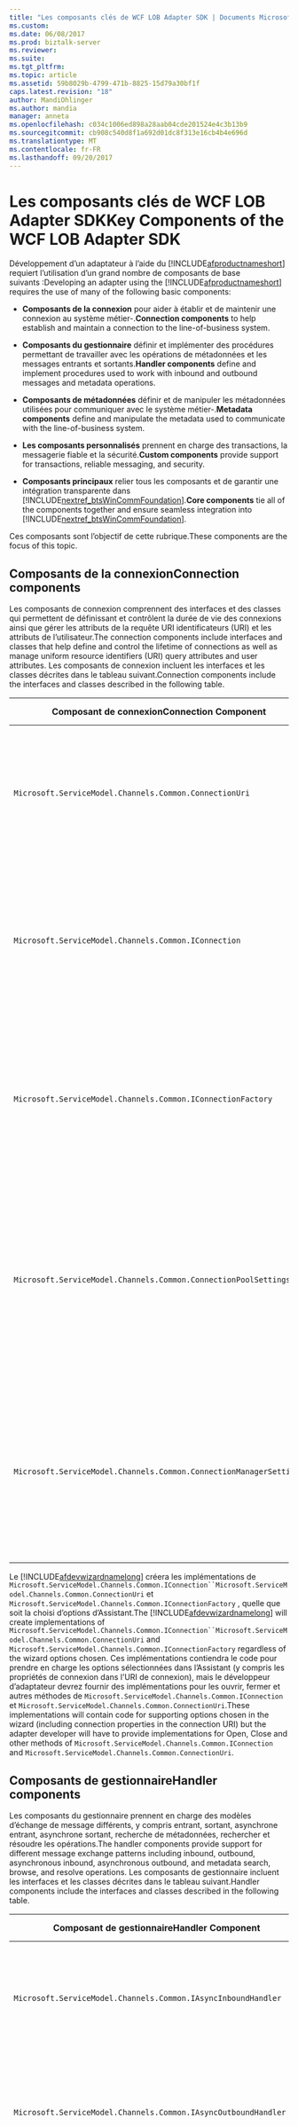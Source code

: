 ```yaml
---
title: "Les composants clés de WCF LOB Adapter SDK | Documents Microsoft"
ms.custom: 
ms.date: 06/08/2017
ms.prod: biztalk-server
ms.reviewer: 
ms.suite: 
ms.tgt_pltfrm: 
ms.topic: article
ms.assetid: 59b8029b-4799-471b-8825-15d79a30bf1f
caps.latest.revision: "18"
author: MandiOhlinger
ms.author: mandia
manager: anneta
ms.openlocfilehash: c034c1006ed898a28aab04cde201524e4c3b13b9
ms.sourcegitcommit: cb908c540d8f1a692d01dc8f313e16cb4b4e696d
ms.translationtype: MT
ms.contentlocale: fr-FR
ms.lasthandoff: 09/20/2017
---
```

# <a name="key-components-of-the-wcf-lob-adapter-sdk"></a><span data-ttu-id="27051-102">Les composants clés de WCF LOB Adapter SDK</span><span class="sxs-lookup"><span data-stu-id="27051-102">Key Components of the WCF LOB Adapter SDK</span></span>
<span data-ttu-id="27051-103">Développement d’un adaptateur à l’aide du [!INCLUDE[afproductnameshort](../../includes/afproductnameshort-md.md)] requiert l’utilisation d’un grand nombre de composants de base suivants :</span><span class="sxs-lookup"><span data-stu-id="27051-103">Developing an adapter using the [!INCLUDE[afproductnameshort](../../includes/afproductnameshort-md.md)] requires the use of many of the following basic components:</span></span>  
  
-   <span data-ttu-id="27051-104">**Composants de la connexion** pour aider à établir et de maintenir une connexion au système métier-.</span><span class="sxs-lookup"><span data-stu-id="27051-104">**Connection components** to help establish and maintain a connection to the line-of-business system.</span></span>  
  
-   <span data-ttu-id="27051-105">**Composants du gestionnaire** définir et implémenter des procédures permettant de travailler avec les opérations de métadonnées et les messages entrants et sortants.</span><span class="sxs-lookup"><span data-stu-id="27051-105">**Handler components** define and implement procedures used to work with inbound and outbound messages and metadata operations.</span></span>  
  
-   <span data-ttu-id="27051-106">**Composants de métadonnées** définir et de manipuler les métadonnées utilisées pour communiquer avec le système métier-.</span><span class="sxs-lookup"><span data-stu-id="27051-106">**Metadata components** define and manipulate the metadata used to communicate with the line-of-business system.</span></span>  
  
-   <span data-ttu-id="27051-107">**Les composants personnalisés** prennent en charge des transactions, la messagerie fiable et la sécurité.</span><span class="sxs-lookup"><span data-stu-id="27051-107">**Custom components** provide support for transactions, reliable messaging, and security.</span></span>  
  
-   <span data-ttu-id="27051-108">**Composants principaux** relier tous les composants et de garantir une intégration transparente dans [!INCLUDE[nextref_btsWinCommFoundation](../../includes/nextref-btswincommfoundation-md.md)].</span><span class="sxs-lookup"><span data-stu-id="27051-108">**Core components** tie all of the components together and ensure seamless integration into [!INCLUDE[nextref_btsWinCommFoundation](../../includes/nextref-btswincommfoundation-md.md)].</span></span>  
  
 <span data-ttu-id="27051-109">Ces composants sont l’objectif de cette rubrique.</span><span class="sxs-lookup"><span data-stu-id="27051-109">These components are the focus of this topic.</span></span>  
  
## <a name="connection-components"></a><span data-ttu-id="27051-110">Composants de la connexion</span><span class="sxs-lookup"><span data-stu-id="27051-110">Connection components</span></span>  
 <span data-ttu-id="27051-111">Les composants de connexion comprennent des interfaces et des classes qui permettent de définissant et contrôlent la durée de vie des connexions ainsi que gérer les attributs de la requête URI identificateurs (URI) et les attributs de l’utilisateur.</span><span class="sxs-lookup"><span data-stu-id="27051-111">The connection components include interfaces and classes that help define and control the lifetime of connections as well as manage uniform resource identifiers (URI) query attributes and user attributes.</span></span> <span data-ttu-id="27051-112">Les composants de connexion incluent les interfaces et les classes décrites dans le tableau suivant.</span><span class="sxs-lookup"><span data-stu-id="27051-112">Connection components include the interfaces and classes described in the following table.</span></span>  
  
|<span data-ttu-id="27051-113">Composant de connexion</span><span class="sxs-lookup"><span data-stu-id="27051-113">Connection Component</span></span>|<span data-ttu-id="27051-114">Requis ?</span><span class="sxs-lookup"><span data-stu-id="27051-114">Required?</span></span>|<span data-ttu-id="27051-115"> Description</span><span class="sxs-lookup"><span data-stu-id="27051-115">Description</span></span>|  
|---|---|---|  
|`Microsoft.ServiceModel.Channels.Common.ConnectionUri`|<span data-ttu-id="27051-116">Requis</span><span class="sxs-lookup"><span data-stu-id="27051-116">Required</span></span>|<span data-ttu-id="27051-117">Classe de base pour fournir un URI personnalisé génération expérience pour les utilisateurs qui utiliseront votre adaptateur.</span><span class="sxs-lookup"><span data-stu-id="27051-117">Base class for providing a customized URI building experience for users who will consume your adapter.</span></span>|  
|`Microsoft.ServiceModel.Channels.Common.IConnection`|<span data-ttu-id="27051-118">Requis</span><span class="sxs-lookup"><span data-stu-id="27051-118">Required</span></span>|<span data-ttu-id="27051-119">Interface qui définit le comportement d’une connexion.</span><span class="sxs-lookup"><span data-stu-id="27051-119">Interface that defines the behavior for a connection.</span></span> <span data-ttu-id="27051-120">Les développeurs doivent implémenter cette interface pour définir une connexion au système cible.</span><span class="sxs-lookup"><span data-stu-id="27051-120">Developers must implement this interface to define a connection to the target system.</span></span>|  
|`Microsoft.ServiceModel.Channels.Common.IConnectionFactory`|<span data-ttu-id="27051-121">Requis</span><span class="sxs-lookup"><span data-stu-id="27051-121">Required</span></span>|<span data-ttu-id="27051-122">Classe de base pour une fabrique de connexions.</span><span class="sxs-lookup"><span data-stu-id="27051-122">Base class for a connection factory.</span></span> <span data-ttu-id="27051-123">Les développeurs seront sous-classe lors de la définition de la fabrique de connexion pour le système cible.</span><span class="sxs-lookup"><span data-stu-id="27051-123">Developers will subclass when defining the connection factory for the target system.</span></span>|  
|`Microsoft.ServiceModel.Channels.Common.ConnectionPoolSettings`|<span data-ttu-id="27051-124">Ce paramètre est facultatif</span><span class="sxs-lookup"><span data-stu-id="27051-124">Optional</span></span>|<span data-ttu-id="27051-125">Contient des paramètres qui contrôlent le comportement du pool de connexions.</span><span class="sxs-lookup"><span data-stu-id="27051-125">Contains settings that control the behavior of the connection pool.</span></span> <span data-ttu-id="27051-126">Les développeurs peuvent faire paramétrer ces valeurs en fonction du comportement du système cible.</span><span class="sxs-lookup"><span data-stu-id="27051-126">Developers may want to tune these values based on the behavior of the target system.</span></span>|  
|`Microsoft.ServiceModel.Channels.Common.ConnectionManagerSettings`|<span data-ttu-id="27051-127">Ce paramètre est facultatif</span><span class="sxs-lookup"><span data-stu-id="27051-127">Optional</span></span>|<span data-ttu-id="27051-128">Contient les paramètres statiques qui contrôlent le comportement du pool de connexions.</span><span class="sxs-lookup"><span data-stu-id="27051-128">Contains static settings that control the behavior of the connection pool.</span></span> <span data-ttu-id="27051-129">Les développeurs peuvent faire paramétrer ces valeurs pour leur système cible.</span><span class="sxs-lookup"><span data-stu-id="27051-129">Developers may want to tune these values for their target system.</span></span>|  
  
 <span data-ttu-id="27051-130">Le [!INCLUDE[afdevwizardnamelong](../../includes/afdevwizardnamelong-md.md)] créera les implémentations de `Microsoft.ServiceModel.Channels.Common.IConnection``Microsoft.ServiceModel.Channels.Common.ConnectionUri` et `Microsoft.ServiceModel.Channels.Common.IConnectionFactory` , quelle que soit la choisi d’options d’Assistant.</span><span class="sxs-lookup"><span data-stu-id="27051-130">The [!INCLUDE[afdevwizardnamelong](../../includes/afdevwizardnamelong-md.md)] will create implementations of `Microsoft.ServiceModel.Channels.Common.IConnection``Microsoft.ServiceModel.Channels.Common.ConnectionUri` and `Microsoft.ServiceModel.Channels.Common.IConnectionFactory` regardless of the wizard options chosen.</span></span> <span data-ttu-id="27051-131">Ces implémentations contiendra le code pour prendre en charge les options sélectionnées dans l’Assistant (y compris les propriétés de connexion dans l’URI de connexion), mais le développeur d’adaptateur devrez fournir des implémentations pour les ouvrir, fermer et autres méthodes de `Microsoft.ServiceModel.Channels.Common.IConnection` et `Microsoft.ServiceModel.Channels.Common.ConnectionUri`.</span><span class="sxs-lookup"><span data-stu-id="27051-131">These implementations will contain code for supporting options chosen in the wizard (including connection properties in the connection URI) but the adapter developer will have to provide implementations for Open, Close and other methods of `Microsoft.ServiceModel.Channels.Common.IConnection` and `Microsoft.ServiceModel.Channels.Common.ConnectionUri`.</span></span>  
  
## <a name="handler-components"></a><span data-ttu-id="27051-132">Composants de gestionnaire</span><span class="sxs-lookup"><span data-stu-id="27051-132">Handler components</span></span>  
 <span data-ttu-id="27051-133">Les composants du gestionnaire prennent en charge des modèles d’échange de message différents, y compris entrant, sortant, asynchrone entrant, asynchrone sortant, recherche de métadonnées, rechercher et résoudre les opérations.</span><span class="sxs-lookup"><span data-stu-id="27051-133">The handler components provide support for different message exchange patterns including inbound, outbound, asynchronous inbound, asynchronous outbound, and metadata search, browse, and resolve operations.</span></span> <span data-ttu-id="27051-134">Les composants de gestionnaire incluent les interfaces et les classes décrites dans le tableau suivant.</span><span class="sxs-lookup"><span data-stu-id="27051-134">Handler components include the interfaces and classes described in the following table.</span></span>  
  
|<span data-ttu-id="27051-135">Composant de gestionnaire</span><span class="sxs-lookup"><span data-stu-id="27051-135">Handler Component</span></span>|<span data-ttu-id="27051-136">Requis ?</span><span class="sxs-lookup"><span data-stu-id="27051-136">Required?</span></span>|<span data-ttu-id="27051-137"> Description</span><span class="sxs-lookup"><span data-stu-id="27051-137">Description</span></span>|  
|---|---|---|  
|`Microsoft.ServiceModel.Channels.Common.IAsyncInboundHandler`|<span data-ttu-id="27051-138">Ce paramètre est facultatif</span><span class="sxs-lookup"><span data-stu-id="27051-138">Optional</span></span>|<span data-ttu-id="27051-139">Utilisé pour recevoir des messages de façon asynchrone à partir du système cible.</span><span class="sxs-lookup"><span data-stu-id="27051-139">Used to receive messages asynchronously from the target system.</span></span> <span data-ttu-id="27051-140">Prise en charge asynchrone est facultative.</span><span class="sxs-lookup"><span data-stu-id="27051-140">Asynchronous support is optional.</span></span>|  
|`Microsoft.ServiceModel.Channels.Common.IAsyncOutboundHandler`|<span data-ttu-id="27051-141">Ce paramètre est facultatif</span><span class="sxs-lookup"><span data-stu-id="27051-141">Optional</span></span>|<span data-ttu-id="27051-142">Utilisé pour envoyer des messages de façon asynchrone à partir du système cible.</span><span class="sxs-lookup"><span data-stu-id="27051-142">Used to send messages asynchronously from the target system.</span></span> <span data-ttu-id="27051-143">Prise en charge asynchrone est facultative.</span><span class="sxs-lookup"><span data-stu-id="27051-143">Asynchronous support is optional.</span></span>|  
|`Microsoft.ServiceModel.Channels.Common.IInboundHandler`|<span data-ttu-id="27051-144">Ce paramètre est facultatif</span><span class="sxs-lookup"><span data-stu-id="27051-144">Optional</span></span>|<span data-ttu-id="27051-145">Utilisé pour recevoir des messages à partir du système cible.</span><span class="sxs-lookup"><span data-stu-id="27051-145">Used to receive messages from the target system.</span></span> <span data-ttu-id="27051-146">Les développeurs doivent implémenter ce gestionnaire si l’adaptateur doit écouter les messages à partir du système cible.</span><span class="sxs-lookup"><span data-stu-id="27051-146">Developers should implement this handler if the adapter needs to listen for messages from the target system.</span></span>|  
|`Microsoft.ServiceModel.Channels.Common.IOutboundHandler`|<span data-ttu-id="27051-147">Ce paramètre est facultatif</span><span class="sxs-lookup"><span data-stu-id="27051-147">Optional</span></span>|<span data-ttu-id="27051-148">Fournit la prise en charge pour l’envoi des messages vers le système cible.</span><span class="sxs-lookup"><span data-stu-id="27051-148">Provides support for sending messages to the target system.</span></span> <span data-ttu-id="27051-149">Bien que facultative, il est requis pour le modèle de message de demande-réponse.</span><span class="sxs-lookup"><span data-stu-id="27051-149">While optional, it is required for the request-response message pattern.</span></span> <span data-ttu-id="27051-150">Technologies de communication fondamentales sont basés sur ce modèle, y compris HTTP, RPC et bien d’autres.</span><span class="sxs-lookup"><span data-stu-id="27051-150">Most fundamental communication technologies are based on this pattern including HTTP, RPC, and many others.</span></span>|  
|`Microsoft.ServiceModel.Channels.Common.IMetadataBrowseHandler`|<span data-ttu-id="27051-151">Ce paramètre est facultatif</span><span class="sxs-lookup"><span data-stu-id="27051-151">Optional</span></span>|<span data-ttu-id="27051-152">Ce gestionnaire est implémenté lorsque l’adaptateur prend en charge la recherche de métadonnées.</span><span class="sxs-lookup"><span data-stu-id="27051-152">This handler is implemented when the adapter supports metadata browse.</span></span> <span data-ttu-id="27051-153">Bien que facultative, les développeurs implémentera souvent ce gestionnaire pour fournir une liste des opérations disponibles dans le système cible.</span><span class="sxs-lookup"><span data-stu-id="27051-153">Though optional, developers will often implement this handler to provide a list of operations available in the target system.</span></span>|  
|`Microsoft.ServiceModel.Channels.Common.IMetadataResolverHandler`|<span data-ttu-id="27051-154">Ce paramètre est facultatif</span><span class="sxs-lookup"><span data-stu-id="27051-154">Optional</span></span>|<span data-ttu-id="27051-155">Ce gestionnaire doit être implémenté lors de l’adaptateur extrait et retourne des métadonnées à partir du système cible qui représente les types de données et la logique spécifique au système.</span><span class="sxs-lookup"><span data-stu-id="27051-155">This handler must be implemented when the adapter retrieves and returns metadata from the target system that represents system-specific logic and data types.</span></span> <span data-ttu-id="27051-156">Métadonnées peuvent être récupérées à partir du système cible réelle, ou il peut être créé pour représenter les fonctionnalités du système cible.</span><span class="sxs-lookup"><span data-stu-id="27051-156">Metadata can be retrieved from the actual target system, or it can be created to represent the capabilities of the target system.</span></span> <span data-ttu-id="27051-157">Par exemple, un adaptateur FTP peut créer GET et les opérations PUT.</span><span class="sxs-lookup"><span data-stu-id="27051-157">For example, an FTP adapter could create GET and PUT operations.</span></span><br /><br /> <span data-ttu-id="27051-158">Bien que non obligatoire, les développeurs implémentera généralement ce gestionnaire pour fournir des informations sur une opération spécifique.</span><span class="sxs-lookup"><span data-stu-id="27051-158">While not required, developers will generally implement this handler to provide information about a specific operation.</span></span>|  
|`Microsoft.ServiceModel.Channels.Common.IMetadataSearchHandler`|<span data-ttu-id="27051-159">Ce paramètre est facultatif</span><span class="sxs-lookup"><span data-stu-id="27051-159">Optional</span></span>|<span data-ttu-id="27051-160">Ce gestionnaire est implémenté lorsque l’adaptateur prend en charge la recherche de métadonnées.</span><span class="sxs-lookup"><span data-stu-id="27051-160">This handler is implemented when the adapter supports metadata search.</span></span>|  
  
 <span data-ttu-id="27051-161">Le [!INCLUDE[afdevwizardnameshort](../../includes/afdevwizardnameshort-md.md)] créera les implémentations de `Microsoft.ServiceModel.Channels.Common.IAsyncOutboundHandler`, `Microsoft.ServiceModel.Channels.Common.IOutboundHandler`, `Microsoft.ServiceModel.Channels.Common.IInboundHandler` et les gestionnaires de métadonnées en fonction des choix effectués par le développeur.</span><span class="sxs-lookup"><span data-stu-id="27051-161">The [!INCLUDE[afdevwizardnameshort](../../includes/afdevwizardnameshort-md.md)] will create implementations of `Microsoft.ServiceModel.Channels.Common.IAsyncOutboundHandler`, `Microsoft.ServiceModel.Channels.Common.IOutboundHandler`, `Microsoft.ServiceModel.Channels.Common.IInboundHandler` and the metadata handlers based on the choices made by the developer.</span></span> <span data-ttu-id="27051-162">Code de prise en charge est fourni ; Toutefois, le développeur d’adaptateur devoir fournir du code pour démarrer et arrêter l’écouteur d’entrée et tout autre code marqué par des commentaires TODO.</span><span class="sxs-lookup"><span data-stu-id="27051-162">Support code is provided; however, the adapter developer will have to supply code to start and stop the inbound listener and other code marked by TODO comments.</span></span>  
  
## <a name="metadata-components"></a><span data-ttu-id="27051-163">Composants de métadonnées</span><span class="sxs-lookup"><span data-stu-id="27051-163">Metadata components</span></span>  
<span data-ttu-id="27051-164">Les composants de métadonnées fournissent la prise en charge pour la gestion des demandes de métadonnées et pour décrire les types et les opérations dans l’application cible.</span><span class="sxs-lookup"><span data-stu-id="27051-164">The metadata components provide support for handling metadata requests, and for describing types and operations in the target application.</span></span> <span data-ttu-id="27051-165">Les composants du gestionnaire contrôlent la façon dont sont traitées les demandes de métadonnées.</span><span class="sxs-lookup"><span data-stu-id="27051-165">The handler components control how metadata requests are dealt with.</span></span> <span data-ttu-id="27051-166">Les composants de métadonnées décrivent les types de données et les opérations exposées par le système cible.</span><span class="sxs-lookup"><span data-stu-id="27051-166">The metadata components describe the data types and operations exposed by the target system.</span></span>  

 <span data-ttu-id="27051-167">Les composants de métadonnées sont conçues pour contenir les deux types d’informations de métadonnées : type d’opération et les métadonnées.</span><span class="sxs-lookup"><span data-stu-id="27051-167">The metadata components are designed to hold two types of metadata information: type metadata and operation metadata.</span></span>  
  
-   <span data-ttu-id="27051-168">*Métadonnées de type* décrit les types de données qui sont disponibles dans le système cible et comprend le nom du type, ses propriétés de tableau s’il s’agit d’un tableau, s’il s’agit d’un type de schéma XSD simple ou un type complexe.</span><span class="sxs-lookup"><span data-stu-id="27051-168">*Type metadata* describes the data types that are available in the target system and includes the name of the type, its array properties if it is an array, and whether it is a simple XSD schema type or a complex type.</span></span>  
  
-   <span data-ttu-id="27051-169">*Métadonnées de l’opération* décrit les opérations qui sont disponibles dans le système cible.</span><span class="sxs-lookup"><span data-stu-id="27051-169">*Operation metadata* describes the operations that are available in the target system.</span></span> <span data-ttu-id="27051-170">Les propriétés incluent un type de retour, une liste de paramètres et le nom de l’opération.</span><span class="sxs-lookup"><span data-stu-id="27051-170">Properties include a return type, a list of parameters, and operation name.</span></span>  
  
 <span data-ttu-id="27051-171">Prise en charge des métadonnées au sein d’un adaptateur est facultative mais recommandée.</span><span class="sxs-lookup"><span data-stu-id="27051-171">Metadata support within an adapter is optional, but recommended.</span></span> <span data-ttu-id="27051-172">Un des avantages de l’utilisation de la [!INCLUDE[afproductnameshort](../../includes/afproductnameshort-md.md)] pour générer une carte par rapport à l’implémentation de la fonctionnalité comme un [!INCLUDE[nextref_btsWinCommFoundation](../../includes/nextref-btswincommfoundation-md.md)] service est la possibilité d’exposer et de lier à un jeu dynamique d’opérations.</span><span class="sxs-lookup"><span data-stu-id="27051-172">One of the benefits of using the [!INCLUDE[afproductnameshort](../../includes/afproductnameshort-md.md)] to build an adapter versus implementing functionality as a [!INCLUDE[nextref_btsWinCommFoundation](../../includes/nextref-btswincommfoundation-md.md)] service is the ability to expose and bind to a dynamic set of operations.</span></span>  

> [!NOTE]
>  <span data-ttu-id="27051-173">Si vous avez besoin d’exposer un ensemble limité de méthodes statiques, vous devez envisager d’utiliser le [!INCLUDE[nextref_btsWinCommFoundation](../../includes/nextref-btswincommfoundation-md.md)].</span><span class="sxs-lookup"><span data-stu-id="27051-173">If you need to expose a limited set of static methods, you should consider using the [!INCLUDE[nextref_btsWinCommFoundation](../../includes/nextref-btswincommfoundation-md.md)].</span></span>  
 
  <span data-ttu-id="27051-174">Les composants disponibles pour la gestion, décrire et utilisation des métadonnées sont décrites dans le tableau suivant.</span><span class="sxs-lookup"><span data-stu-id="27051-174">The components available for handling, describing, and working with metadata are described in the following table.</span></span>  
  
|<span data-ttu-id="27051-175">Métadonnées de composant</span><span class="sxs-lookup"><span data-stu-id="27051-175">Metadata Component</span></span>|<span data-ttu-id="27051-176"> Description</span><span class="sxs-lookup"><span data-stu-id="27051-176">Description</span></span>|  
|---|---|  
|`Microsoft.ServiceModel.Channels.Common.ComplexQualifiedType`|<span data-ttu-id="27051-177">Une classe qui représente un type complexe qualifié pour un adaptateur.</span><span class="sxs-lookup"><span data-stu-id="27051-177">A class representing a complex qualified type for an adapter.</span></span> <span data-ttu-id="27051-178">Par exemple, si le système cible est une base de données relationnelle, une table, la ligne ou de type de retour de procédure définie par l’utilisateur peuvent toutes être qualifiés des types personnalisés.</span><span class="sxs-lookup"><span data-stu-id="27051-178">For example, if the target system is a relational database, a table, row, or user-defined procedure return type might all be custom qualified types.</span></span>|  
|`Microsoft.ServiceModel.Channels.Common.OperationMetadata`|<span data-ttu-id="27051-179">Classe de base pour la représentation des métadonnées d’opération pour le système cible.</span><span class="sxs-lookup"><span data-stu-id="27051-179">Base class for representing operation metadata for the target system.</span></span> <span data-ttu-id="27051-180">Par exemple, vous pouvez sous-classe OperationMetadata pour contenir des informations sur les procédures stockées dans une carte de ciblage d’une base de données relationnelle.</span><span class="sxs-lookup"><span data-stu-id="27051-180">For example, you could subclass OperationMetadata to contain information about stored procedures in an adapter targeting a relational database.</span></span>|  
|`Microsoft.ServiceModel.Channels.Common.OperationMetadataTraceRecord`|<span data-ttu-id="27051-181">Fournit un moyen de capturer les métadonnées d’opération dans un fichier de trace.</span><span class="sxs-lookup"><span data-stu-id="27051-181">Provides a way to capture operation metadata to a trace file.</span></span> <span data-ttu-id="27051-182">La trace de la collecte des informations telles que l’ID unique, heure du dernier accès, timestamp, afficher le nom, le nom d’origine, les paramètres et autres détails.</span><span class="sxs-lookup"><span data-stu-id="27051-182">The trace collects information such as unique ID, last time accessed, timestamp, display name, original name, parameters, and other details.</span></span>|  
|`Microsoft.ServiceModel.Channels.Common.ParameterizedOperationMetadata`|<span data-ttu-id="27051-183">Fournit un moyen de définir les attributs d’une opération telle que les paramètres et type de retour.</span><span class="sxs-lookup"><span data-stu-id="27051-183">Provides a way of defining attributes of an operation such as parameters and return type.</span></span>|  
|`Microsoft.ServiceModel.Channels.Common.OperationParameter`|<span data-ttu-id="27051-184">Décrit un paramètre utilisé pour appeler une opération sur le système cible.</span><span class="sxs-lookup"><span data-stu-id="27051-184">Describes a parameter used to invoke an operation on the target system.</span></span> <span data-ttu-id="27051-185">Les propriétés incluent le nom, le nom d’origine, direction du paramètre et un indicateur qui indique si le paramètre est vide ou non.</span><span class="sxs-lookup"><span data-stu-id="27051-185">Properties include the name, original name, parameter direction, and a flag indicating whether the parameter is empty or not.</span></span>|  
|`Microsoft.ServiceModel.Channels.Common.OperationParameterDirection`|<span data-ttu-id="27051-186">Un type énuméré qui décrit la direction d’un paramètre pour une opération.</span><span class="sxs-lookup"><span data-stu-id="27051-186">An enumerated type that describes the direction of a parameter for an operation.</span></span> <span data-ttu-id="27051-187">Un paramètre peut être entrant uniquement (In), sortant uniquement (Out) ou bidirectionnel (InOut).</span><span class="sxs-lookup"><span data-stu-id="27051-187">A parameter can be inbound only (In), outbound only (Out), or bidirectional (InOut).</span></span>|  
|`Microsoft.ServiceModel.Channels.Common.OperationResult`|<span data-ttu-id="27051-188">Représente un résultat d’opération.</span><span class="sxs-lookup"><span data-stu-id="27051-188">Represents an operation result.</span></span> <span data-ttu-id="27051-189">OperationResult.Empty possible pour les opérations qui retournent void ou null et une chaîne, entier ou une autre valeur en fonction de l’opération.</span><span class="sxs-lookup"><span data-stu-id="27051-189">Can be OperationResult.Empty for operations that return void or null and a string, integer, or other value depending on the operation.</span></span>|  
|`Microsoft.ServiceModel.Channels.Common.QualifiedType`|<span data-ttu-id="27051-190">Conçu pour être la classe de base pour complet des propriétés de type et est utilisée pour décrire les propriétés de métadonnées de type pour un système cible.</span><span class="sxs-lookup"><span data-stu-id="27051-190">Designed to be the base class for qualified type properties and is used to describe properties of type metadata for a target system.</span></span>|  
|`Microsoft.ServiceModel.Channels.Common.QualifiedTypeContainer`|<span data-ttu-id="27051-191">Fournit un conteneur pour un ensemble de types qualifiés connexes.</span><span class="sxs-lookup"><span data-stu-id="27051-191">Provides a container for a set of related qualified types.</span></span>|  
|`Microsoft.ServiceModel.Channels.Common.SimpleQualifiedType`|<span data-ttu-id="27051-192">Décrit les propriétés de métadonnées de type pour un système cible lorsque ce type est directement mappé à un type de schéma XSD de W3C.</span><span class="sxs-lookup"><span data-stu-id="27051-192">Describes the properties of type metadata for a target system when that type maps directly to a W3C XSD schema type.</span></span> <span data-ttu-id="27051-193">Pour obtenir la liste de types autorisés, consultez [XmlTypeCode énumération](https://msdn.microsoft.com/library/system.xml.schema.xmltypecode(v=vs.110).aspx).</span><span class="sxs-lookup"><span data-stu-id="27051-193">For a list of allowable types, see [XmlTypeCode Enumeration](https://msdn.microsoft.com/library/system.xml.schema.xmltypecode(v=vs.110).aspx).</span></span>|  
|`Microsoft.ServiceModel.Channels.Common.TypeMember`|<span data-ttu-id="27051-194">Fournit un moyen permettant de définir un membre de données simples ou complexes dans les métadonnées de type structuré.</span><span class="sxs-lookup"><span data-stu-id="27051-194">Provides a way for defining a simple or complex data member in the structured type metadata.</span></span>|  
|`Microsoft.ServiceModel.Channels.Common.TypeMetadata`|<span data-ttu-id="27051-195">Classe de base pour la représentation des métadonnées de type pour le système cible.</span><span class="sxs-lookup"><span data-stu-id="27051-195">Base class for representing type metadata for the target system.</span></span>|  
|`Microsoft.ServiceModel.Channels.Common.StructuredTypeMetadata`|<span data-ttu-id="27051-196">Fournit un moyen de définir une structure de données qui contient les membres de type complexe ou simple.</span><span class="sxs-lookup"><span data-stu-id="27051-196">Provides a way of defining a data structure that contains complex and/or simple type members.</span></span>|  
|`Microsoft.ServiceModel.Channels.Common.TypeMetadataCollection`|<span data-ttu-id="27051-197">Fournit un conteneur pour un ensemble de métadonnées de type associé.</span><span class="sxs-lookup"><span data-stu-id="27051-197">Provides a container for a set of related type metadata.</span></span>|  
|`Microsoft.ServiceModel.Channels.Common.TypeMetadataTraceRecord`|<span data-ttu-id="27051-198">Fournit un moyen de capturer les métadonnées de type pour un fichier de trace.</span><span class="sxs-lookup"><span data-stu-id="27051-198">Provides a way to capture type metadata to a trace file.</span></span> <span data-ttu-id="27051-199">La trace de la collecte des informations telles que les ID unique, l’heure du dernier accès, timestamp et autres détails.</span><span class="sxs-lookup"><span data-stu-id="27051-199">The trace collects information such as unique ID, last time accessed, timestamp, and other details.</span></span>|  
  
## <a name="custom-components"></a><span data-ttu-id="27051-200">Composants personnalisés</span><span class="sxs-lookup"><span data-stu-id="27051-200">Custom Components</span></span>  
 <span data-ttu-id="27051-201">Les composants personnalisés prennent en charge des transactions, de sécurité, de messagerie fiable et autres fonctionnalités qui sont fortement dépendantes sur le système cible.</span><span class="sxs-lookup"><span data-stu-id="27051-201">Custom components provide support for transactions, security, reliable messaging and other features that are highly dependent on the target system.</span></span> <span data-ttu-id="27051-202">En tant que développeur d’adaptateurs à l’aide de la [!INCLUDE[afproductnameshort](../../includes/afproductnameshort-md.md)], vous devez comprendre les fonctionnalités du système cible et déterminer l’étendue à laquelle vous souhaitez les prennent en charge.</span><span class="sxs-lookup"><span data-stu-id="27051-202">As an adapter developer using the [!INCLUDE[afproductnameshort](../../includes/afproductnameshort-md.md)], you will need to understand the capabilities of the target system and determine the extent to which you want to support them.</span></span>  
  
## <a name="core-components"></a><span data-ttu-id="27051-203">Composants principaux</span><span class="sxs-lookup"><span data-stu-id="27051-203">Core Components</span></span>  
 <span data-ttu-id="27051-204">Composants principaux fournissent un ensemble de classes de base et interfaces qui permettent de l’adaptateur être branché [!INCLUDE[nextref_btsWinCommFoundation](../../includes/nextref-btswincommfoundation-md.md)].</span><span class="sxs-lookup"><span data-stu-id="27051-204">Core components provide a set of base classes and interfaces that enable the adapter to be plugged into [!INCLUDE[nextref_btsWinCommFoundation](../../includes/nextref-btswincommfoundation-md.md)].</span></span> <span data-ttu-id="27051-205">Les principaux composants sont décrits dans le tableau suivant.</span><span class="sxs-lookup"><span data-stu-id="27051-205">The core components are described in the following table.</span></span>  
  
|<span data-ttu-id="27051-206">Composant principal</span><span class="sxs-lookup"><span data-stu-id="27051-206">Core Component</span></span>|<span data-ttu-id="27051-207">Requis ?</span><span class="sxs-lookup"><span data-stu-id="27051-207">Required?</span></span>|<span data-ttu-id="27051-208"> Description</span><span class="sxs-lookup"><span data-stu-id="27051-208">Description</span></span>|  
|---|---|---|  
|`Microsoft.ServiceModel.Channels.Common.Adapter`|<span data-ttu-id="27051-209">Requis</span><span class="sxs-lookup"><span data-stu-id="27051-209">Required</span></span>|<span data-ttu-id="27051-210">La classe de base d’un adaptateur écrit à l’aide de la [!INCLUDE[afproductnameshort](../../includes/afproductnameshort-md.md)].</span><span class="sxs-lookup"><span data-stu-id="27051-210">The base class of an adapter written using the [!INCLUDE[afproductnameshort](../../includes/afproductnameshort-md.md)].</span></span> <span data-ttu-id="27051-211">Il est responsable de l’interaction avec le [!INCLUDE[nextref_btsWinCommFoundation](../../includes/nextref-btswincommfoundation-md.md)] architecture de canal</span><span class="sxs-lookup"><span data-stu-id="27051-211">It is responsible for interacting with the [!INCLUDE[nextref_btsWinCommFoundation](../../includes/nextref-btswincommfoundation-md.md)] channel architecture</span></span>|  
|`Microsoft.ServiceModel.Channels.Common.AdapterBinding`|<span data-ttu-id="27051-212">Requis</span><span class="sxs-lookup"><span data-stu-id="27051-212">Required</span></span>|<span data-ttu-id="27051-213">Classe qui contient les paramètres qui contrôlent les différents paramètres de l’adaptateur, y compris le pool de connexions (`Microsoft.ServiceModel.Channels.Common.ConnectionPoolSettings`), cache (`Microsoft.ServiceModel.Channels.Common.CacheSettings`), métadonnées (`Microsoft.ServiceModel.Channels.Common.MetadataSettings`) et la messagerie (`Microsoft.ServiceModel.Channels.Common.MessagingSettings`).</span><span class="sxs-lookup"><span data-stu-id="27051-213">Class that contains settings that control various settings for the adapter including the connection pool (`Microsoft.ServiceModel.Channels.Common.ConnectionPoolSettings`), cache (`Microsoft.ServiceModel.Channels.Common.CacheSettings`), metadata (`Microsoft.ServiceModel.Channels.Common.MetadataSettings`), and messaging (`Microsoft.ServiceModel.Channels.Common.MessagingSettings`).</span></span>|  
  
 <span data-ttu-id="27051-214">Adaptateurs personnalisés sont exposés via des liaisons WCF.</span><span class="sxs-lookup"><span data-stu-id="27051-214">Custom adapters are exposed through WCF bindings.</span></span> <span data-ttu-id="27051-215">Pour plus d’informations, consultez la documentation WCF à [http://go.microsoft.com/fwlink/?LinkId=100308](http://go.microsoft.com/fwlink/?LinkId=100308).</span><span class="sxs-lookup"><span data-stu-id="27051-215">For more information, see the WCF documentation at [http://go.microsoft.com/fwlink/?LinkId=100308](http://go.microsoft.com/fwlink/?LinkId=100308).</span></span>  
  
 <span data-ttu-id="27051-216">Le [!INCLUDE[afdevwizardnameshort](../../includes/afdevwizardnameshort-md.md)] créer des implémentations de `Microsoft.ServiceModel.Channels.Common.Adapter`, `Microsoft.ServiceModel.Channels.Common.AdapterBinding`, `System.ServiceModel.Configuration.StandardBindingElement`, et `System.ServiceModel.Configuration.StandardBindingCollectionElement` pour exposer la liaison de l’adaptateur au système de configuration WCF.</span><span class="sxs-lookup"><span data-stu-id="27051-216">The [!INCLUDE[afdevwizardnameshort](../../includes/afdevwizardnameshort-md.md)] create implementations of `Microsoft.ServiceModel.Channels.Common.Adapter`, `Microsoft.ServiceModel.Channels.Common.AdapterBinding`, `System.ServiceModel.Configuration.StandardBindingElement`, and `System.ServiceModel.Configuration.StandardBindingCollectionElement` to expose the adapter binding to the WCF configuration system.</span></span> <span data-ttu-id="27051-217">Le [!INCLUDE[afdevwizardnameshort](../../includes/afdevwizardnameshort-md.md)] génère également une implémentation de `System.ServiceModel.Configuration.BindingElementExtensionElement` pour activer `Microsoft.ServiceModel.Channels.Common.Adapter` à utiliser dans une liaison WCF personnalisée à partir d’un fichier de configuration d’ordinateur ou une application.</span><span class="sxs-lookup"><span data-stu-id="27051-217">The [!INCLUDE[afdevwizardnameshort](../../includes/afdevwizardnameshort-md.md)] will also generate an implementation of `System.ServiceModel.Configuration.BindingElementExtensionElement` to enable `Microsoft.ServiceModel.Channels.Common.Adapter` to be used within a WCF custom binding from a computer or application configuration file.</span></span>  
  
 <span data-ttu-id="27051-218">Pour plus d’informations sur StandardBindingElement, StandardBindingCollectionElement et BindingElementExtensionElement, consultez la documentation de WCF.</span><span class="sxs-lookup"><span data-stu-id="27051-218">For more information about StandardBindingElement, StandardBindingCollectionElement, and BindingElementExtensionElement, see the WCF documentation.</span></span>  
  
 <span data-ttu-id="27051-219">Pour plus d’informations sur la configuration d’un adaptateur écrit avec le [!INCLUDE[afproductnameshort](../../includes/afproductnameshort-md.md)], consultez [déployé un adaptateur à l’aide de l’adaptateur LOB WCF SDK](../../adapters-and-accelerators/wcf-lob-adapter-sdk/deploy-an-adapter-using-the-wcf-lob-adapter-sdk.md).</span><span class="sxs-lookup"><span data-stu-id="27051-219">For more information about configuring an adapter written with the [!INCLUDE[afproductnameshort](../../includes/afproductnameshort-md.md)], see [Deploy an adapter using the WCF LOB adapter SDK](../../adapters-and-accelerators/wcf-lob-adapter-sdk/deploy-an-adapter-using-the-wcf-lob-adapter-sdk.md).</span></span>  
  
## <a name="see-also"></a><span data-ttu-id="27051-220">Voir aussi</span><span class="sxs-lookup"><span data-stu-id="27051-220">See Also</span></span>  
 [<span data-ttu-id="27051-221">Comprendre le système métier avec le SDK de l’adaptateur WCF LOB</span><span class="sxs-lookup"><span data-stu-id="27051-221">Understand the LOB system with the WCF LOB Adapter SDK</span></span>](../../adapters-and-accelerators/wcf-lob-adapter-sdk/understand-the-lob-system-with-the-wcf-lob-adapter-sdk.md)